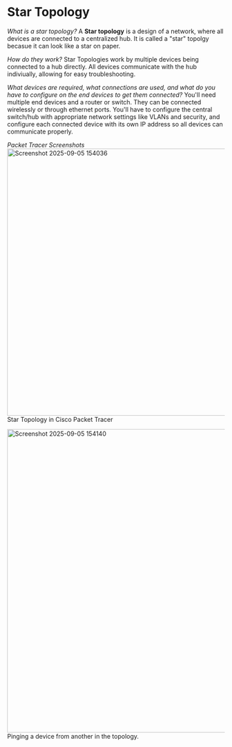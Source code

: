 # Star Topology

*What is a star topology?*
A **Star topology** is a design of a network, where all devices are connected to a centralized hub. It is called a "star" topolgy becasue it can look like a star on paper.

*How do they work?* 
Star Topologies work by multiple devices being connected to a hub directly. All devices communicate with the hub indiviually, allowing for easy troubleshooting.

*What devices are required, what connections are used, and what do you have to configure on the end devices to get them connected?*
You'll need multiple end devices and a router or switch. They can be connected wirelessly or through ethernet ports. You'll have to configure the central switch/hub with appropriate network settings like VLANs and security, and configure each connected device with its own IP address so all devices can communicate properly.

*Packet Tracer Screenshots*
<img width="661" height="618" alt="Screenshot 2025-09-05 154036" src="https://github.com/user-attachments/assets/4cd47111-88bf-4693-b07d-e808ea76f9e2" />
Star Topology in Cisco Packet Tracer

<img width="847" height="702" alt="Screenshot 2025-09-05 154140" src="https://github.com/user-attachments/assets/b7afb0e1-1213-479e-983f-915450ec67b6" />
Pinging a device from another in the topology. 
